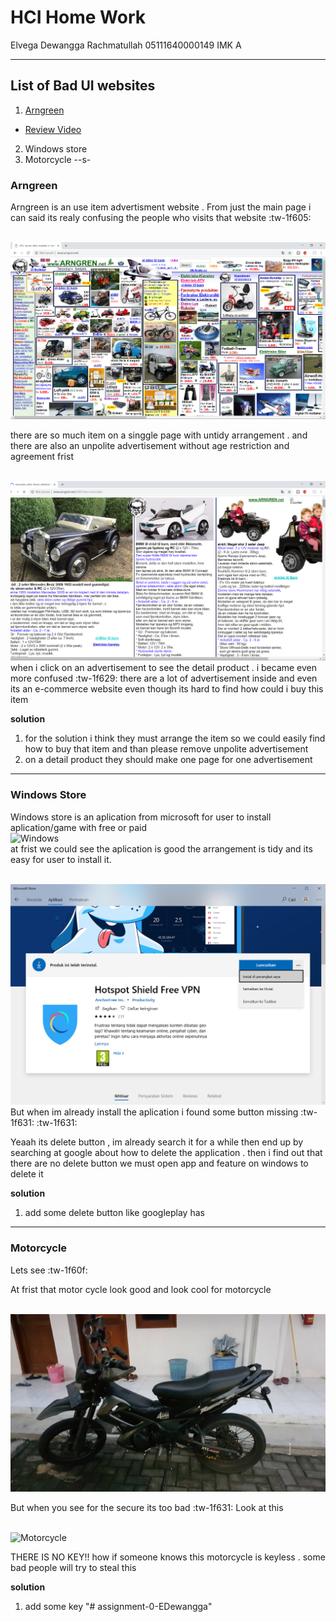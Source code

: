 # HCI Home Work

Elvega Dewangga Rachmatullah
05111640000149
IMK A

---

##  List of Bad UI websites

1. [Arngreen](http://ie-games.iefairits.com)
  * [Review Video](https://youtu.be/fY1lgc5YwlY)
2.  Windows store
3. Motorcycle
--s-



### Arngreen
Arngreen is an use item advertisment website . From just the main page i can said its realy confusing the people who visits that website :tw-1f605:

<br> ![Arngreen](asset/arngreen1.png) <br>

there are so much item on a singgle page with untidy arrangement . and there are also an unpolite advertisement without age restriction and agreement frist

<br> ![Arngreen](asset/arngreen2.png) <br>
when i click on an advertisement to see the detail product . i became even more confused :tw-1f629: there are a lot of advertisement inside and even its an e-commerce website even though its hard to find how could i buy this item

**solution**
1. for the solution i think they must arrange the item so we could easily find how to buy that item and than please remove unpolite advertisement
2. on a detail product they should make one page for one advertisement

---

### Windows Store
Windows store is an aplication from microsoft for user to install aplication/game with free or paid
<br> ![Windows](asset/windows_store.gif) <br>
at frist we could see the aplication is good the arrangement is tidy and its easy for user to install it.

<br> ![Windows](asset/windows_store.png) <br>
But when im already install the aplication i found some button missing :tw-1f631: :tw-1f631:

Yeaah its delete button , im already search it for a while then end up by searching at google about how to delete the application . then i find out that there are no delete button we must open app and feature on windows to delete it

**solution**
1. add some delete button like googleplay has
---
### Motorcycle

Lets see :tw-1f60f:

At frist that motor cycle look good and look cool for  motorcycle

<br> ![Motorcycle](asset/Motorcycle.jpg) <br>

But when you see for the secure its too bad :tw-1f631:
Look at this

<br> ![Motorcycle](asset/Motorcycle.gif) <br>

THERE IS NO KEY!! how if someone knows this motorcycle is keyless . some bad people will try to steal this

**solution**
1. add some key
"# assignment-0-EDewangga"

